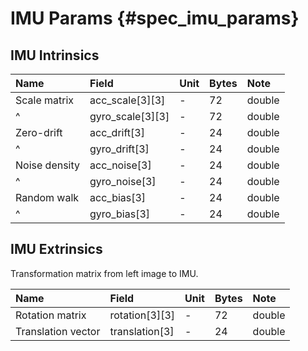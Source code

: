 # IMU Params {#spec_imu_params}

## IMU Intrinsics

| Name | Field | Unit | Bytes | Note |
| :----- | :----- | :----- | :-------- | :----- |
| Scale matrix | acc_scale[3][3] | - | 72 | double |
| ^ | gyro_scale[3][3] | - | 72 | double |
| Zero-drift | acc_drift[3] | - | 24 | double |
| ^ | gyro_drift[3] | - | 24 | double |
| Noise density | acc_noise[3] | - | 24 | double |
| ^ | gyro_noise[3] | - | 24 | double |
| Random walk | acc_bias[3] | - | 24 | double |
| ^ | gyro_bias[3] | - | 24 | double |

## IMU Extrinsics

Transformation matrix from left image to IMU.

| Name | Field | Unit | Bytes | Note |
| :----- | :----- | :----- | :-------- | :----- |
| Rotation matrix | rotation[3][3] | - | 72 | double |
| Translation vector | translation[3] | - | 24 | double |

